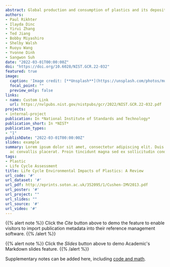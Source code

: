 ```yaml
---
abstract: Global production and consumption of plastics and its deposition in the environment are growing rapidly, while their life-cycle impacts to the environment are yet to be fully understood. This study reviews the existing literature with the goal of evaluating the state of current data and knowledge on plastics’ life-cycle environmental impacts. We identified 98 peer-reviewed journal papers, 25 reports, 8 databases as well as 21 existing reviews on the environmental impacts of plastics. Our review shows that life-cycle approaches have been instrumental in gaining new insights on the environmental implications of plastics. Global life-cycle greenhouse gas (GHG) emissions from plastics, for example, is estimated to be around 1.7 Gt CO2e yr-1, which is substantially larger than the GHG emissions from global aviation. LCAs have also been widely employed in various comparative studies such as biomass v.s. petroleum-based plastics, single-use plastics v.s. multi-use alternatives, which often result in counterintuitive outcomes. However, our analysis also indicates that there still is a paucity of reliable data and tools for conducting LCAs of plastics. In particular, we find that Asia, the major plastic-producing region, is scarcely covered by existing literature and databases. In addition, the life-cycle impacts of plastic additives, and the degradation pathways and associated environmental, human and ecological impacts of plastics are poorly understood, limiting our ability to gauge the life-cycle impacts of plastics. Furthermore, we find that a consensus on the allocation of environmental impacts for the recycling and reuse of plastics is yet to be reached. We identify four major areas of future research including: (1) developing the method for reliable estimate of the amount of plastics entering the environment, (2) understanding plastics’ environmental degradation pathways, degradation byproducts, and their human and ecological impacts, (3) expanding the coverage of life-cycle inventory data across geographies and additives, and (4) building consensus on key methodological issues including those around allocation.
authors:
- Paul Rikhter
- Ilayda Dinc
- Yirui Zhang
- Ted Jiang
- Bobby Miyashiro
- Shelby Walsh
- Ruoyu Wang
- Yvonne Dinh
- Sangwon Suh
date: "2022-03-01T00:00:00Z"
doi: "https://doi.org/10.6028/NIST.GCR.22-032"
featured: true
image:
  caption: 'Image credit: [**Unsplash**](https://unsplash.com/photos/multicolored-abstract-painting-9vcEn3BJyy8)'
  focal_point: ""
  preview_only: false
links:
- name: Custom Link
  url: https://nvlpubs.nist.gov/nistpubs/gcr/2022/NIST.GCR.22-032.pdf
projects:
- internal-project
publication: In *National Institute of Standards and Technology*
publication_short: In *NIST*
publication_types:
- "1"
publishDate: "2022-03-01T00:00:00Z"
slides: example
summary: Lorem ipsum dolor sit amet, consectetur adipiscing elit. Duis posuere tellus
  ac convallis placerat. Proin tincidunt magna sed ex sollicitudin condimentum.
tags:
- Plastic
- Life Cycle Assessment
title: Life Cycle Environmental Impacts of Plastics: A Review
url_code: '#'
url_dataset: '#'
url_pdf: http://eprints.soton.ac.uk/352095/1/Cushen-IMV2013.pdf
url_poster: '#'
url_project: ""
url_slides: ""
url_source: '#'
url_video: '#'
---
```


{{% alert note %}}
Click the *Cite* button above to demo the feature to enable visitors to import publication metadata into their reference management software.
{{% /alert %}}

{{% alert note %}}
Click the *Slides* button above to demo Academic's Markdown slides feature.
{{% /alert %}}

Supplementary notes can be added here, including [code and math](https://sourcethemes.com/academic/docs/writing-markdown-latex/).